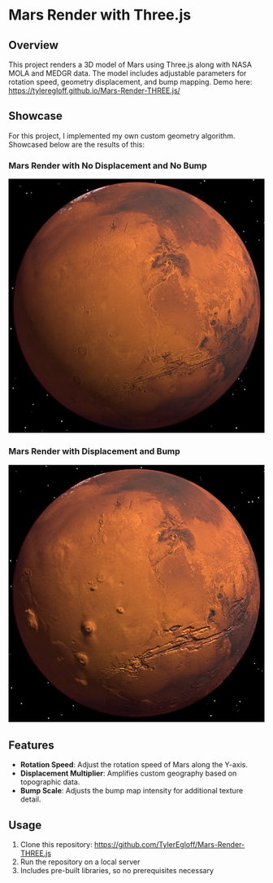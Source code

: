 # Mars Render with Three.js

## Overview
This project renders a 3D model of Mars using Three.js along with NASA MOLA and MEDGR data. The model includes adjustable parameters for rotation speed, geometry displacement, and bump mapping. Demo here: https://tyleregloff.github.io/Mars-Render-THREE.js/

## Showcase
For this project, I implemented my own custom geometry algorithm. Showcased below are the results of this:
### Mars Render with No Displacement and No Bump
![No Displacement and No Bump](./screenshots/no-geometry.jpg)

### Mars Render with Displacement and Bump
![With Displacement and Bump](./screenshots/custom-geometry.jpg)

## Features
- **Rotation Speed**: Adjust the rotation speed of Mars along the Y-axis.
- **Displacement Multiplier**: Amplifies custom geography based on topographic data.
- **Bump Scale**: Adjusts the bump map intensity for additional texture detail.

## Usage
1. Clone this repository: https://github.com/TylerEgloff/Mars-Render-THREE.js
2. Run the repository on a local server
3. Includes pre-built libraries, so no prerequisites necessary
